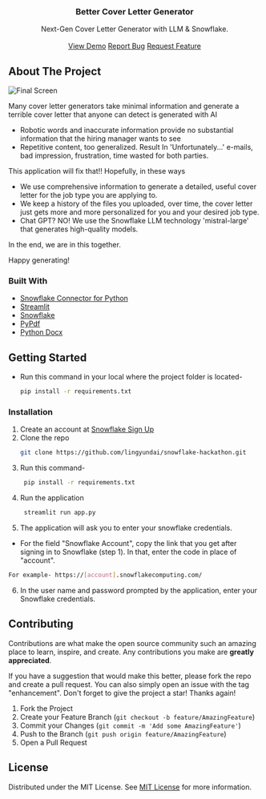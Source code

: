                          
<br/>
<div align="center">

<h3 align="center">Better Cover Letter Generator</h3>
<p align="center">
Next-Gen Cover Letter Generator with LLM & Snowflake.

<br/>
<br/>
<a href="https://better-coverletter-generator.streamlit.app/">View Demo</a>  
<a href="https://github.com/lingyundai/snowflake-hackathon/issues/new">Report Bug</a>
<a href="https://github.com/lingyundai/snowflake-hackathon/issues/new">Request Feature</a>
</p>
</div>

 ## About The Project

![Final Screen](https://raw.githubusercontent.com/lingyundai/snowflake-hackathon/main/Images/Landing_page.png)

Many cover letter generators take minimal information and generate a terrible cover letter that anyone can detect is generated with AI
- Robotic words and inaccurate information provide no substantial information that the hiring manager wants to see 
- Repetitive content, too generalized.
Result In 'Unfortunately...' e-mails, bad impression, frustration, time wasted for both parties.

This application will fix that!! Hopefully, in these ways
- We use comprehensive information to generate a detailed, useful cover letter for the job type you are applying to.
- We keep a history of the files you uploaded, over time, the cover letter just gets more and more personalized for you and your desired job type.
- Chat GPT? NO! We use the Snowflake LLM technology 'mistral-large' that generates high-quality models.

In the end, we are in this together. 

Happy generating!

 ### Built With

- [Snowflake Connector for Python](https://docs.snowflake.com/en/developer-guide/python-connector/python-connector)
- [Streamlit](https://docs.streamlit.io/)
- [Snowflake](https://docs.snowflake.com/)
- [PyPdf](https://pypdf.readthedocs.io/en/stable/)
- [Python Docx](https://python-docx.readthedocs.io/en/latest/)
 ## Getting Started

- Run this command in your local where the project folder is located-
  ```sh
  pip install -r requirements.txt
  ```
 ### Installation

1. Create an account at [Snowflake Sign Up](https://signup.snowflake.com/?referrer=snowsight)
2. Clone the repo
   ```sh
   git clone https://github.com/lingyundai/snowflake-hackathon.git
   ```
3. Run this command-
   ```sh
    pip install -r requirements.txt
   ```
4. Run the application
   ```sh
    streamlit run app.py
   ```
5. The application will ask you to enter your snowflake credentials. 
 - For the field "Snowflake Account", copy the link that you get after signing in to Snowflake (step 1). In that, enter the code in place of "account".
```sh
For example- https://[account].snowflakecomputing.com/
   ```
6. In the user name and password prompted by the application, enter your Snowflake credentials.
 ## Contributing

Contributions are what make the open source community such an amazing place to learn, inspire, and create. Any contributions you make are **greatly appreciated**.

If you have a suggestion that would make this better, please fork the repo and create a pull request. You can also simply open an issue with the tag "enhancement".
Don't forget to give the project a star! Thanks again!

1. Fork the Project
2. Create your Feature Branch (`git checkout -b feature/AmazingFeature`)
3. Commit your Changes (`git commit -m 'Add some AmazingFeature'`)
4. Push to the Branch (`git push origin feature/AmazingFeature`)
5. Open a Pull Request
 ## License

Distributed under the MIT License. See [MIT License](https://opensource.org/licenses/MIT) for more information.
